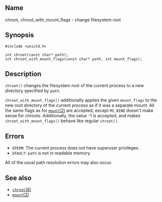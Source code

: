 ## Name

chroot, chroot_with_mount_flags - change filesystem root

## Synopsis

```**c++
#include <unistd.h>

int chroot(const char* path);
int chroot_with_mount_flags(const char* path, int mount_flags);
```

## Description

`chroot()` changes the filesystem root of the current process to a new directory specified by `path`.

`chroot_with_mount_flags()` additionally applies the given `mount_flags` to the new root directory
of the current process as if it was a separate mount. All the same flags as for [`mount`(2)](mount.md)
are accepted, except `MS_BIND` doesn't make sense for chroots. Additionally, the value -1 is accepted,
and makes `chroot_with_mount_flags()` behave like regular `chroot()`.

## Errors

* `EPERM`: The current process does not have superuser privileges.
* `EFAULT`: `path` is not in readable memory.

All of the usual path resolution errors may also occur.

## See also

* [`chroot`(8)](../man8/chroot.md)
* [`mount`(2)](mount.md)
